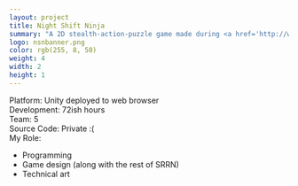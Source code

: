 ```yaml
---
layout: project
title: Night Shift Ninja
summary: "A 2D stealth-action-puzzle game made during <a href='http://www.srrngames.com/srrn-seventy-two-the-second-jam/' target='_blank'>SRRN Game Jam #2</a>.<br />Inspired by the randomly-chosen past Ludum Dare themes 'sneaking', 'bouncy'.<br />Use the links to download on your mobile devices, or click the logo to try the web browser demo!"
logo: nsnbanner.png
color: rgb(255, 8, 50)
weight: 4
width: 2
height: 1
---
```


<p>
  <a href="https://itunes.apple.com/us/app/night-shift-ninja/id925633434?mt=8&uo=4" target="itunes_store" class="appstore-button"></a>
  <a href="https://play.google.com/store/apps/details?id=com.SRRN.NightShiftNinja" target="_blank" class="android-button"></a>
</p>

Platform: Unity deployed to web browser  
Development: 72ish hours  
Team: 5  
Source Code: Private :(  
My Role:  
  
* Programming  
* Game design (along with the rest of SRRN)  
* Technical art  
  